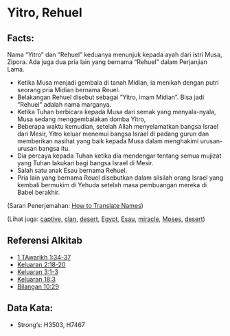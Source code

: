 # Yitro, Rehuel

## Facts:

Nama “Yitro” dan “Rehuel” keduanya menunjuk kepada ayah dari istri Musa, Zipora. Ada juga dua pria lain yang bernama “Rehuel” dalam Perjanjian Lama.

* Ketika Musa menjadi gembala di tanah Midian, ia menikah dengan putri seorang pria Midian bernama Reuel.
* Belakangan Rehuel disebut sebagai ”Yitro, imam Midian”. Bisa jadi “Rehuel” adalah nama marganya.
* Ketika Tuhan berbicara kepada Musa dari semak yang menyala-nyala, Musa sedang menggembalakan domba Yitro,
* Beberapa waktu kemudian, setelah Allah menyelamatkan bangsa Israel dari Mesir, Yitro keluar menemui bangsa Israel di padang gurun dan memberikan nasihat yang baik kepada Musa dalam menghakimi urusan-urusan bangsa itu.
* Dia percaya kepada Tuhan ketika dia mendengar tentang semua mujizat yang Tuhan lakukan bagi bangsa Israel di Mesir.
* Salah satu anak Esau bernama Rehuel.
* Pria lain yang bernama Reuel disebutkan dalam silsilah orang Israel yang kembali bermukim di Yehuda setelah masa pembuangan mereka di Babel berakhir.

(Saran Penerjemahan: [How to Translate Names](rc://en/ta/man/translate/translate-names))

(Lihat juga: [captive](../other/captive.md), [clan](../other/clan.md), [desert](../other/desert.md), [Egypt](../names/egypt.md), [Esau](../names/esau.md), [miracle](../kt/miracle.md), [Moses](../names/moses.md), [desert](../other/desert.md))

## Referensi Alkitab

* [1 TAwarikh 1:34-37](rc://en/tn/help/1ch/01/34)
* [Keluaran 2:18-20](rc://en/tn/help/exo/02/18)
* [Keluaran 3:1-3](rc://en/tn/help/exo/03/01)
* [Keluaran 18:3](rc://en/tn/help/exo/18/03)
* [Bilangan 10:29](rc://en/tn/help/num/10/29)

## Data Kata:

* Strong’s: H3503, H7467
